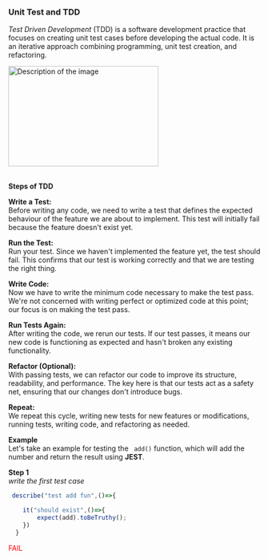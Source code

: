 ### Unit Test and TDD

_Test Driven Development_ (TDD) is a software development practice that focuses on creating unit test cases before developing the actual code. It is an iterative approach combining programming, unit test creation, and refactoring.

<img src="https://browserstack.wpenginepowered.com/wp-content/uploads/2023/06/TDD-320x385.png" alt="Description of the image" style="width:300px; height:200px;"><br/><br/>

**Steps of TDD**   
 
**Write a Test:**   
Before writing any code, we need to write a test that defines the expected behaviour of the feature we are about to implement. This test will initially fail because the feature doesn't exist yet.

**Run the Test:**  
 Run your test. Since we haven't implemented the feature yet, the test should fail. This confirms that our test is working correctly and that we are testing the right thing. 

**Write Code:**   
Now we have to write the minimum code necessary to make the test pass. We're not concerned with writing perfect or optimized code at this point; our focus is on making the test pass.

**Run Tests Again:**  
 After writing the code, we rerun our tests. If our test passes, it means our new code is functioning as expected and hasn't broken any existing functionality.

**Refactor (Optional):**  
 With passing tests, we can refactor our code to improve its structure, readability, and performance. The key here is that our tests act as a safety net, ensuring that our changes don't introduce bugs.

**Repeat:**  
 We repeat this cycle, writing new tests for new features or modifications, running tests, writing code, and refactoring as needed.  

 **Example**  
 Let's take an example for testing the ``` add()``` function, which will add the number and return the result using **JEST**.

 **Step 1**  
 *write the first test case* 
```typescript
 describe("test add fun",()=>{

    it("should exist",()=>{
        expect(add).toBeTruthy();
    })
  }
```
<span style="color: red;">FAIL</span>

